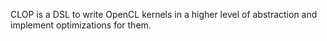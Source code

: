 CLOP is a DSL to write OpenCL kernels in a higher level of abstraction and implement
optimizations for them.
